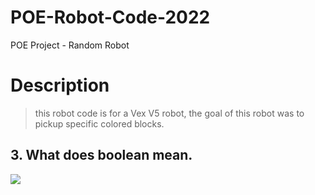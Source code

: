 # POE-Robot-Code-2022
POE Project - Random Robot

# Description

> this robot code is for a Vex V5 robot, the goal of this robot was to pickup specific colored blocks.

## 3. What does boolean mean.

<img src="https://media.discordapp.net/attachments/903243553143144448/903709669753770004/caption.gif"></img>
